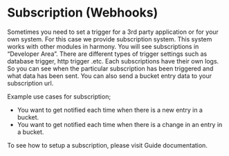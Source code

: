 # Subscription (Webhooks)

Sometimes you need to set a trigger for a 3rd party application or for your own system. For this case we provide subscription system.
This system works with other modules in harmony. You will see subscriptions in “Developer Area”.
There are different types of trigger settings such as database trigger, http trigger .etc.
Each subscriptions have their own logs. So you can see when the particular subscription has been triggered and what data has been sent.
You can also send a bucket entry data to your subscription url.

Example use cases for subscription;

- You want to get notified each time when there is a new entry in a bucket.
- You want to get notified each time when there is a change in an entry in a bucket.

To see how to setup a subscription, please visit Guide documentation.
